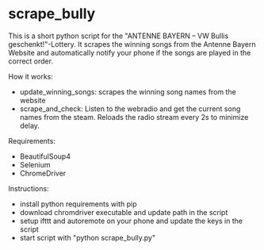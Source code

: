 # scrape_bully

This is a short python script for the "ANTENNE BAYERN – VW Bullis geschenkt!"-Lottery.
It scrapes the winning songs from the Antenne Bayern Website
and automatically notify your phone if the songs are played in the correct order.

How it works:
- update_winning_songs: scrapes the winning song names from the website
- scrape_and_check: Listen to the webradio and get the current song names from the steam.
  Reloads the radio stream every 2s to minimize delay.
  
Requirements:
- BeautifulSoup4
- Selenium
- ChromeDriver

Instructions:
- install python requirements with pip
- download chromdriver executable and update path in the script
- setup ifttt and autoremote on your phone and update the keys in the script
- start script with "python scrape_bully.py"
